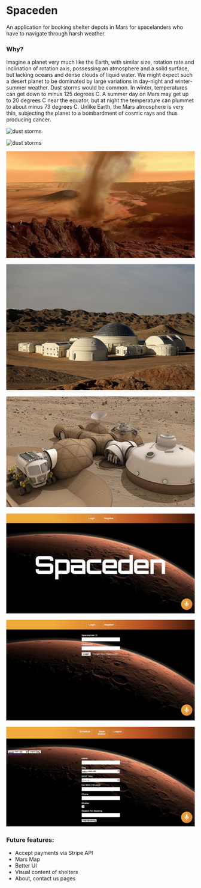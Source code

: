 # Spaceden

An application for booking shelter depots in Mars for spacelanders who have to navigate through harsh weather.

### Why?

Imagine a planet very much like the Earth, with similar size, rotation rate and inclination of rotation axis, possessing an atmosphere and a solid surface, but lacking oceans and dense clouds of liquid water. We might expect such a desert planet to be dominated by large variations in day-night and winter-summer weather. Dust storms would be common.
In winter, temperatures can get down to minus 125 degrees C. A summer day on Mars may get up to 20 degrees C near the equator, but at night the temperature can plummet to about minus 73 degrees C. Unlike Earth, the Mars atmosphere is very thin, subjecting the planet to a bombardment of cosmic rays and thus producing cancer.

![dust storms](https://upload.wikimedia.org/wikipedia/commons/1/1d/PIA22487-Mars-BeforeAfterDust-20180719.gif)

![dust storms](https://scx2.b-cdn.net/gfx/news/2019/duststormson.jpg)

![dust storm](./images/5.jpg)

![spaceden](./images/7.jpeg)

![spaceden](./images/8.jpeg)

![screenshot 1](./images/1.jpg)

![screenshot 1](./images/2.jpg)

![screenshot 1](./images/3.jpg)

### Future features:

- Accept payments via Stripe API
- Mars Map
- Better UI
- Visual content of shelters
- About, contact us pages
